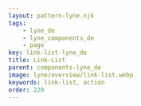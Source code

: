 ```yaml
---
layout: pattern-lyne.njk
tags: 
    - lyne_de
    - lyne_components_de
    - page
key: link-list-lyne_de
title: Link-List
parent: components-lyne_de
image: lyne/overview/link-list.webp
keywords: link-list, action
order: 220
---
```

